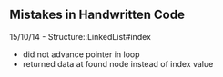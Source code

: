 Mistakes in Handwritten Code
---

15/10/14 - Structure::LinkedList#index
- did not advance pointer in loop
- returned data at found node instead of index value
